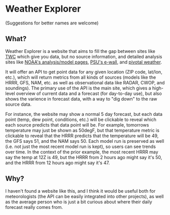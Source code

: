 # Weather Explorer
(Suggestions for better names are welcome)


## What?
Weather Explorer is a website that aims to fill the gap between sites like [TWC](https://www.weather.com) which give you data, but no source
information, and detailed analysis sites like
[NOAA's analysis/model pages](http://www.spc.noaa.gov/exper/),
[PSU's e-wall](http://mp1.met.psu.edu/~fxg1/ewall.html),
and [pivotal weather](http://www.pivotalweather.com/).

It will offer an API to get point data for any given location (ZIP code, lat/lon, etc.), which will return metrics from
all kinds of sources (models like the HRRR, GFS, NAM, etc. as well as observational data like RADAR, CWOP, and soundings).
The primary use of the API is the main site, which gives a high-level overview of current data and a forecast (for day-to-day use),
but also shows the varience in forecast data, with a way to "dig down" to the raw source data.

For instance, the website may show a normal 5 day forecast, but each data point (temp, dew point, conditions, etc.) will
be clickable to reveal which each source predicts that data point will be. For example, tomorrows temperature may just be
shown as 50degF, but that temperature metric is clickable to reveal that the HRRR predicts that the temperature will be 49, the GFS says 51, and the NAM says 50.
Each model run is preserved as well (i.e. not just the most recent model run is kept), so users can see trends over time.
In the context of the prior example, the most recent HRRR may say the temp at 12Z is 49, but the HRRR from 2 hours ago might say it's 50, and the HRRR from 12 hours ago might say it's 47.


## Why?
I haven't found a website like this, and I think it would be useful both for meteorologists (the API can be easily integrated into other projects), as well
as the average person who is just a bit curious about where their daily forecast really comes from.
